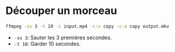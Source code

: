 # Découper un morceau

```bash
ffmpeg -ss 3 -t 10 -i input.mp4 -c:v copy -c:a copy output.mkv
```

* `-ss 3`: Sauter les 3 premières secondes.
* `-t 10`: Garder 10 secondes.
